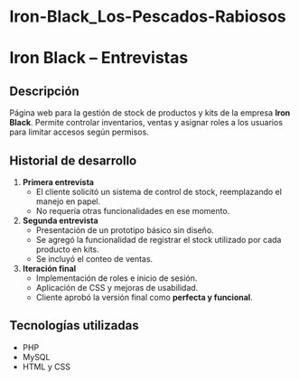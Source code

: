 # Iron-Black_Los-Pescados-Rabiosos
# Iron Black – Entrevistas

## Descripción
Página web para la gestión de stock de productos y kits de la empresa **Iron Black**. Permite controlar inventarios, ventas y asignar roles a los usuarios para limitar accesos según permisos.

## Historial de desarrollo
1. **Primera entrevista**
   - El cliente solicitó un sistema de control de stock, reemplazando el manejo en papel.
   - No requería otras funcionalidades en ese momento.
2. **Segunda entrevista**
   - Presentación de un prototipo básico sin diseño.
   - Se agregó la funcionalidad de registrar el stock utilizado por cada producto en kits.
   - Se incluyó el conteo de ventas.
3. **Iteración final**
   - Implementación de roles e inicio de sesión.
   - Aplicación de CSS y mejoras de usabilidad.
   - Cliente aprobó la versión final como **perfecta y funcional**.

## Tecnologías utilizadas
- PHP
- MySQL
- HTML y CSS
